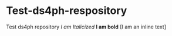 # Test-ds4ph-respository
Test ds4ph repository
*I am Italicized* 
**I am bold** 
[I am an inline text]

